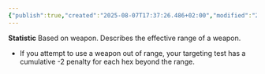 ```yaml
---
{"publish":true,"created":"2025-08-07T17:37:26.486+02:00","modified":"2025-08-07T18:41:46.819+02:00","cssclasses":""}
---
```


**Statistic**
Based on weapon. Describes the effective range of a weapon.
- If you attempt to use a weapon out of range, your targeting test has a cumulative -2 penalty for each hex beyond the range.